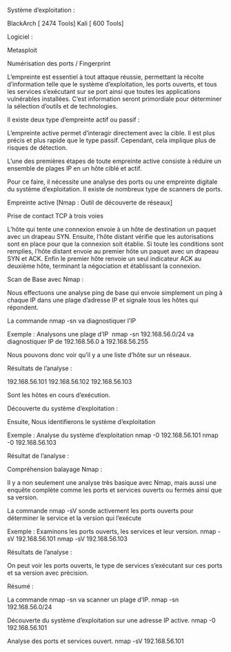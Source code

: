 Système d’exploitation :

BlackArch [ 2474 Tools]
Kali [ 600 Tools]

Logiciel :

Metasploit


Numérisation des ports / Fingerprint

L’empreinte est essentiel à tout attaque réussie, permettant la récolte d’information telle que le système d’exploitation, les ports ouverts, et tous les services s’exécutant sur se port ainsi que toutes les applications vulnérables installées.
C’est information seront primordiale pour déterminer la sélection d’outils et de technologies.

Il existe deux type d’empreinte actif ou passif :

L’empreinte active permet d’interagir directement avec la cible. Il est plus précis et plus rapide que le type passif.
Cependant, cela implique plus de risques de détection.

L’une des premières étapes de toute empreinte active consiste à réduire un ensemble de plages IP en un hôte ciblé et actif.

Pour ce faire, il nécessite une analyse des ports ou une empreinte digitale du système d’exploitation.
Il existe de nombreux type de scanners de ports.

Empreinte active [Nmap : Outil de découverte de réseaux]

Prise de contact TCP à trois voies

L’hôte qui tente une connexion envoie à un hôte de destination un paquet avec un drapeau SYN.
Ensuite, l’hôte distant vérifie que les autorisations sont en place pour que la connexion soit établie.
Si toute les conditions sont remplies, l’hôte distant envoie au premier hôte un paquet avec un drapeau SYN et ACK.
Enfin le premier hôte renvoie un seul indicateur ACK au deuxième hôte, terminant la négociation et établissant la connexion.

Scan de Base avec Nmap :

Nous effectuons une analyse ping de base qui envoie simplement un ping à chaque IP dans une plage d’adresse IP et signale tous les hôtes qui répondent.

La commande nmap -sn va diagnostiquer l’IP

Exemple : Analysons une plage d’IP 
nmap -sn 192.168.56.0/24 
va diagnostiquer IP de 192.168.56.0 à 192.168.56.255 	


Nous pouvons donc voir qu’il y a une liste d’hôte sur un réseaux.

Résultats de l’analyse :












192.168.56.101
192.168.56.102
192.168.56.103

Sont les hôtes en cours d’exécution.

Découverte du système d’exploitation :

Ensuite, Nous identifierons le système d’exploitation 

Exemple : Analyse du système d’exploitation 
nmap -0 192.168.56.101 
nmap -0 192.168.56.103

Résultat de l’analyse :

Compréhension balayage Nmap :

Il y a non seulement une analyse très basique avec Nmap, mais aussi une enquête complète comme les ports et services ouverts ou fermés ainsi que sa version.

La commande nmap -sV sonde activement les ports ouverts pour déterminer le service et la version qui l’exécute 

Exemple : Examinons les ports ouverts, les services et leur version. 
nmap -sV 192.168.56.101
nmap -sV 192.168.56.103

Résultats de l’analyse :

On peut voir les ports ouverts, le type de services s’exécutant sur ces ports et sa version avec précision.

Résumé :

La commande nmap -sn va scanner un plage d’IP.
nmap -sn 192.168.56.0/24 

Découverte du système d’exploitation sur une adresse IP active.
nmap -0 192.168.56.101 

Analyse des ports et services ouvert.
nmap -sV 192.168.56.101

 

